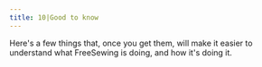 ```yaml
---
title: 10|Good to know
---
```


Here's a few things that, once you get them, will make it easier to understand what FreeSewing is doing, and how it's doing it.

<ReadMore />

